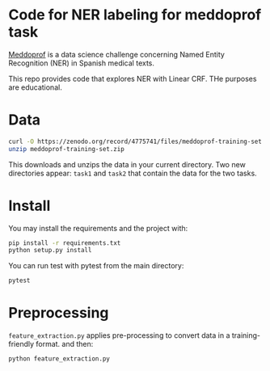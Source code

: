 # Code for NER labeling for meddoprof task

[Meddoprof](https://temu.bsc.es/meddoprof/) is a data science challenge concerning
Named Entity Recognition (NER) in Spanish medical texts.

This repo provides code that explores NER with Linear CRF. THe purposes are educational. 

# Data
```bash
curl -O https://zenodo.org/record/4775741/files/meddoprof-training-set.zip
unzip meddoprof-training-set.zip
```

This downloads and unzips the data in your current directory. Two new directories appear: 
`task1` and `task2` that contain the data for the two tasks. 


# Install
You may install the requirements and the project with: 
```bash
pip install -r requirements.txt
python setup.py install
```

You can run test with pytest from the main directory:
```bash
pytest
```

# Preprocessing
`feature_extraction.py` applies pre-processing to convert data in a training-friendly format. 
and then:
```python
python feature_extraction.py
```
